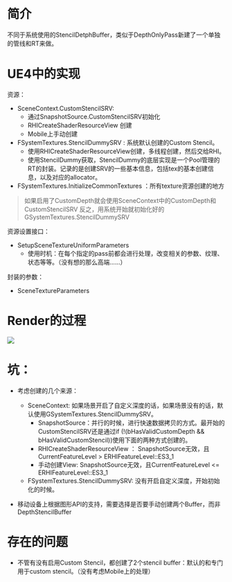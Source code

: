 # 简介
不同于系统使用的StencilDetphBuffer，类似于DepthOnlyPass新建了一个单独的管线和RT来做。

# UE4中的实现
资源：
- SceneContext.CustomStencilSRV:
  - 通过SnapshotSource.CustomStencilSRV初始化
  - RHICreateShaderResourceView 创建
  - Mobile上手动创建
- FSystemTextures.StencilDummySRV : 系统默认创建的Custom Stencil。
  - 使用RHICreateShaderResourceView创建，多线程创建，然后交给RHI。
  - 使用StencilDummy获取，StencilDummy的底层实现是一个Pool管理的RT的封装。记录的是创建SRV的一些基本信息，包括tex的基本创建信息，以及对应的allocator。
- FSystemTextures.InitializeCommonTextures ：所有texture资源创建的地方

> 如果启用了CustomDepth就会使用SceneContext中的CustomDepth和CustomStencilSRV
> 反之，用系统开始就初始化好的GSystemTextures.StencilDummySRV


资源设置接口：
- SetupSceneTextureUniformParameters 
  - 使用时机：在每个指定的pass前都会进行处理，改变相关的参数、纹理、状态等等。（没有想的那么高端……）

封装的参数：
- SceneTextureParameters

# Render的过程
![][RenderFlow]

[RenderFlow]: ./RenderFlow.jpg

# 坑：
- 考虑创建的几个来源：
  - SceneContext: 如果场景开启了自定义深度的话，如果场景没有的话，默认使用GSystemTextures.StencilDummySRV。
    - SnapshotSource：并行的时候，进行快速数据拷贝的方式。最开始的CustomStencilSRV还是通过if (!(bHasValidCustomDepth && bHasValidCustomStencil))使用下面的两种方式创建的。
    - RHICreateShaderResourceView ： SnapshotSource无效，且CurrentFeatureLevel > ERHIFeatureLevel::ES3_1
    - 手动创建View:  SnapshotSource无效，且CurrentFeatureLevel <= ERHIFeatureLevel::ES3_1
  - FSystemTextures.StencilDummySRV: 没有开启自定义深度，开始初始化的时候。

- 移动设备上根据图形API的支持，需要选择是否要手动创建两个Buffer，而非DepthStencilBuffer

# 存在的问题
- 不管有没有启用Custom Stencil，都创建了2个stencil buffer：默认的和专门用于custom stencil。（没有考虑Mobile上的处理）